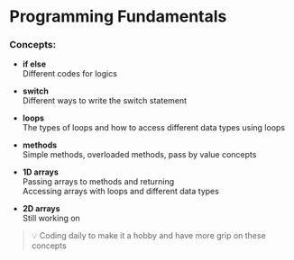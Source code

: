 # **Programming Fundamentals**

### Concepts:

- **if else**  
  Different codes for logics

- **switch**  
  Different ways to write the switch statement

- **loops**  
  The types of loops and how to access different data types using loops

- **methods**  
  Simple methods, overloaded methods, pass by value concepts

- **1D arrays**  
  Passing arrays to methods and returning  
  Accessing arrays with loops and different data types

- **2D arrays**  
  Still working on

> 💡 Coding daily to make it a hobby and have more grip on these concepts
